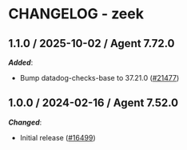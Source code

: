 # CHANGELOG - zeek

<!-- towncrier release notes start -->

## 1.1.0 / 2025-10-02 / Agent 7.72.0

***Added***:

* Bump datadog-checks-base to 37.21.0 ([#21477](https://github.com/DataDog/integrations-core/pull/21477))

## 1.0.0 / 2024-02-16 / Agent 7.52.0

***Changed***:

* Initial release ([#16499](https://github.com/DataDog/integrations-core/pull/16499))
